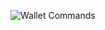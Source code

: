![Wallet Commands](https://raw.githubusercontent.com/libbitcoin/libbitcoin-explorer/version3/img/wallet-commands.png)